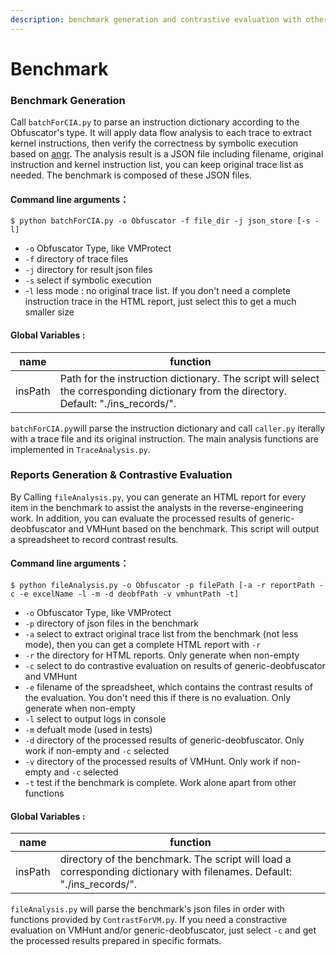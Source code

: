 ```yaml
---
description: benchmark generation and contrastive evaluation with other work
---
```


# Benchmark

### Benchmark Generation

Call `batchForCIA.py` to parse an instruction dictionary according to the Obfuscator's type. It will apply data flow analysis to each trace to extract kernel instructions, then verify the correctness by symbolic execution based on [angr](https://github.com/angr/angr). The analysis result is a JSON file including filename, original instruction and kernel instruction list, you can keep original trace list as needed. The benchmark is composed of these JSON files.

#### **Command line arguments：**

```
$ python batchForCIA.py -o Obfuscator -f file_dir -j json_store [-s -l]
```

* `-o` Obfuscator Type, like VMProtect
* `-f` directory of trace files
* `-j` directory for result json files
* `-s` select if symbolic execution
* \-`l` less mode : no original trace list. If you don't need a complete instruction trace in the HTML report, just select this to get a much smaller size

#### Global Variables : <a href="#quan-ju-bian-liang" id="quan-ju-bian-liang"></a>

| name    | function                                                                                                                                 |
| ------- | ---------------------------------------------------------------------------------------------------------------------------------------- |
| insPath | Path for the instruction dictionary. The script will select the corresponding dictionary from the directory. Default: "./ins\_records/". |

`batchForCIA.py`will parse the instruction dictionary and call `caller.py` iterally with a trace file and its original instruction. The main analysis functions are implemented in `TraceAnalysis.py`.

### Reports Generation & Contrastive Evaluation

By Calling `fileAnalysis.py`, you can generate an HTML report for every item in the benchmark to assist the analysts in the reverse-engineering work. In addition, you can evaluate the processed results of generic-deobfuscator and VMHunt based on the benchmark. This script will output a spreadsheet to record contrast results.

#### **Command line arguments：**

```
$ python fileAnalysis.py -o Obfuscator -p filePath [-a -r reportPath -c -e excelName -l -m -d deobfPath -v vmhuntPath -t]
```

* `-o` Obfuscator Type, like VMProtect
* `-p` directory of json files in the benchmark
* `-a` select to extract original trace list from the benchmark (not less mode), then you can get a complete HTML report with `-r`
* `-r` the directory for HTML reports. Only generate when non-empty
* `-c` select to do contrastive evaluation on results of generic-deobfuscator and VMHunt
* `-e` filename of the spreadsheet, which contains the contrast results of the evaluation. You don't need this if there is no evaluation. Only generate when non-empty
* `-l` select to output logs in console
* `-m` defualt mode (used in tests)
* `-d` directory of the processed results of generic-deobfuscator. Only work if non-empty and `-c` selected
* `-v` directory of the processed results of VMHunt. Only work if non-empty and `-c` selected
* `-t` test if the benchmark is complete. Work alone apart from other functions

#### Global Variables : <a href="#quan-ju-bian-liang" id="quan-ju-bian-liang"></a>

| name    | function                                                                                                                |
| ------- | ----------------------------------------------------------------------------------------------------------------------- |
| insPath | directory of the benchmark. The script will load a corresponding dictionary with filenames. Default: "./ins\_records/". |

`fileAnalysis.py` will parse the benchmark's json files in order with functions provided by `ContrastForVM.py`. If you need a constractive evaluation on VMHunt and/or generic-deobfuscator, just select `-c` and get the processed results prepared in specific formats.

